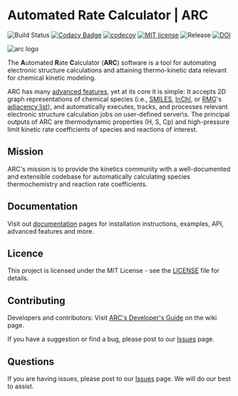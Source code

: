 # Automated Rate Calculator | ARC

![Build Status](https://github.com/ReactionMechanismGenerator/ARC/actions/workflows/cont_int.yml/badge.svg)
[![Codacy Badge](https://api.codacy.com/project/badge/Grade/cf06bcc72d024b79834c300f39219471)](https://www.codacy.com/app/ReactionMechanismGenerator/ARC?utm_source=github.com&amp;utm_medium=referral&amp;utm_content=ReactionMechanismGenerator/ARC&amp;utm_campaign=Badge_Grade)
[![codecov](https://codecov.io/gh/ReactionMechanismGenerator/ARC/branch/master/graph/badge.svg)](https://codecov.io/gh/ReactionMechanismGenerator/ARC)
[![MIT license](http://img.shields.io/badge/license-MIT-brightgreen.svg)](http://opensource.org/licenses/MIT)
![Release](https://img.shields.io/badge/version-1.1.0-blue.svg)
[![DOI](https://zenodo.org/badge/DOI/10.5281/zenodo.3356849.svg)](https://doi.org/10.5281/zenodo.3356849)

<img src="https://github.com/ReactionMechanismGenerator/ARC/blob/master/logo/ARC-logo-small.jpg" alt="arc logo"/>

The **A**utomated **R**ate **C**alculator (**ARC**) software is a tool for automating
electronic structure calculations and attaining thermo-kinetic data
relevant for chemical kinetic modeling.

ARC has many <a href="https://reactionmechanismgenerator.github.io/ARC/advanced.html">advanced features</a>,
yet at its core it is simple: It accepts 2D graph representations of chemical species (i.e.,
<a href="https://en.wikipedia.org/wiki/Simplified_molecular-input_line-entry_system">SMILES</a>,
<a href="https://www.inchi-trust.org/">InChI</a>,
or <a href="https://rmg.mit.edu/">RMG</a>'s
<a href="https://reactionmechanismgenerator.github.io/RMG-Py/reference/molecule/adjlist.html">adjacency list</a>),
and  automatically executes, tracks, and processes relevant electronic structure calculation
jobs on user-defined server\s. The principal outputs of ARC are thermodynamic properties
(H, S, Cp) and high-pressure limit kinetic rate coefficients of species and reactions of interest.

## Mission

ARC's mission is to provide the kinetics community with a well-documented and extensible codebase for automatically calculating species thermochemistry and reaction rate coefficients.

## Documentation

Visit out <a href="https://reactionmechanismgenerator.github.io/ARC/index.html">documentation</a> pages for installation instructions, examples, API, advanced features and more.

## Licence

This project is licensed under the MIT License - see the <a href="https://github.com/ReactionMechanismGenerator/ARC/blob/master/LICENSE">LICENSE</a> file for details.

## Contributing

Developers and contributors: Visit
<a href="https://github.com/ReactionMechanismGenerator/ARC/wiki">ARC's Developer's Guide</a>
on the wiki page.

If you have a suggestion or find a bug, please post to our <a href="https://github.com/ReactionMechanismGenerator/ARC/issues">Issues</a> page.

## Questions

If you are having issues, please post to our <a href="https://github.com/ReactionMechanismGenerator/ARC/issues">Issues</a> page. We will do our best to assist.
